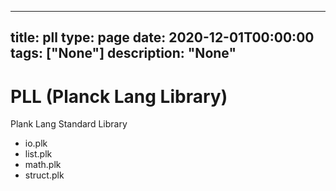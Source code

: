 
---
title: pll
type: page
date: 2020-12-01T00:00:00
tags: ["None"]
description: "None"
---


# PLL (Planck Lang Library)
Plank Lang Standard Library

- io.plk
- list.plk
- math.plk
- struct.plk
